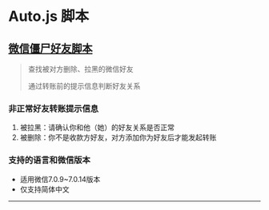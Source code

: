 # Auto.js 脚本

## [微信僵尸好友脚本](./we_chat_zombie_friends/)
> 查找被对方删除、拉黑的微信好友
>
> 通过转账前的提示信息判断好友关系

### 非正常好友转账提示信息
1. 被拉黑：请确认你和他（她）的好友关系是否正常
2. 被删除：你不是收款方好友，对方添加你为好友后才能发起转账

### 支持的语言和微信版本
* 适用微信7.0.9~7.0.14版本
* 仅支持简体中文
---------------------------------------------------------